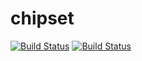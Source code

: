 # chipset

[![Build Status](https://travis-ci.org/c64lib/chipset.svg?branch=master)](https://travis-ci.org/c64lib/chipset) 
[![Build Status](https://travis-ci.org/c64lib/chipset.svg?branch=develop)](https://travis-ci.org/c64lib/chipset)

